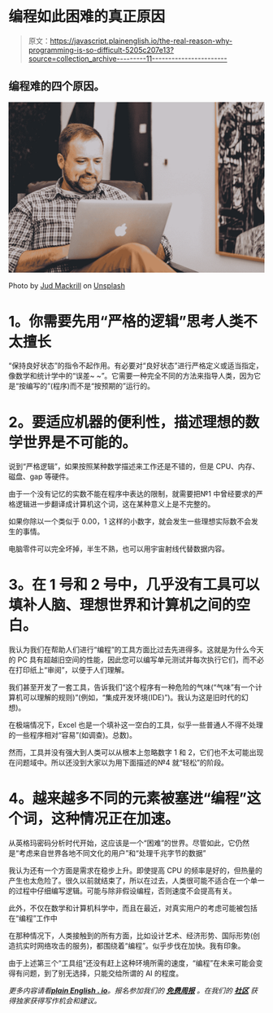 # 编程如此困难的真正原因

> 原文：<https://javascript.plainenglish.io/the-real-reason-why-programming-is-so-difficult-5205c207e13?source=collection_archive---------11----------------------->

## 编程难的四个原因。

![](img/a1c8677845c8a671f01376a4b889d717.png)

Photo by [Jud Mackrill](https://unsplash.com/@judmackrill?utm_source=medium&utm_medium=referral) on [Unsplash](https://unsplash.com?utm_source=medium&utm_medium=referral)

# **1。你需要先用“严格的逻辑”思考人类不太擅长**

“保持良好状态”的指令不起作用。有必要对“良好状态”进行严格定义或适当指定，像数学和统计学中的“误差~ ~”。它需要一种完全不同的方法来指导人类，因为它是“按编写的”(程序)而不是“按预期的”运行的。

# **2。要适应机器的便利性，描述理想的数学世界是不可能的。**

说到“严格逻辑”，如果按照某种数学描述来工作还是不错的，但是 CPU、内存、磁盘、gap 等硬件。

由于一个没有记忆的实数不能在程序中表达的限制，就需要把№1 中曾经要求的严格逻辑进一步翻译成计算机这个词，这在某种意义上是不完整的。

如果你除以一个类似于 0.00，1 这样的小数字，就会发生一些理想实际数不会发生的事情。

电脑零件可以完全坏掉，半生不熟，也可以用宇宙射线代替数据内容。

# **3。在 1 号和 2 号中，几乎没有工具可以填补人脑、理想世界和计算机之间的空白。**

我认为我们在帮助人们进行“编程”的工具方面比过去先进得多。这就是为什么今天的 PC 具有超越旧空间的性能，因此您可以编写单元测试并每次执行它们，而不必在打印纸上“审阅”，以便于人们理解。

我们甚至开发了一套工具，告诉我们“这个程序有一种危险的气味(“气味”有一个计算机可以理解的规则)”(例如，“集成开发环境(IDE)”)。我认为这是旧时代的幻想)。

在极端情况下，Excel 也是一个填补这一空白的工具，似乎一些普通人不得不处理的一些程序相对“容易”(如调查)。总数)。

然而，工具并没有强大到人类可以从根本上忽略数字 1 和 2，它们也不太可能出现在问题域中。所以还没到大家以为用下面描述的№4 就“轻松”的阶段。

# **4。越来越多不同的元素被塞进“编程”这个词，这种情况正在加速。**

从英格玛密码分析时代开始，这应该是一个“困难”的世界。尽管如此，它仍然是“考虑来自世界各地不同文化的用户”和“处理千兆字节的数据”

我认为还有一个方面是需求在稳步上升。即使提高 CPU 的频率是好的，但热量的产生也太危险了。很久以前就结束了，所以在过去，人类很可能不适合在一个单一的过程中仔细编写逻辑。可能与除非假设编程，否则速度不会提高有关。

此外，不仅在数学和计算机科学中，而且在最近，对真实用户的考虑可能被包括在“编程”工作中

在那种情况下，人类接触到的所有方面，比如设计艺术、经济形势、国际形势(创造抗实时网络攻击的服务)，都围绕着“编程”。似乎步伐在加快。我有印象。

由于上述第三个“工具组”还没有赶上这种环境所需的速度，“编程”在未来可能会变得有问题，到了别无选择，只能交给所谓的 AI 的程度。

*更多内容请看*[***plain English . io***](http://plainenglish.io/)*。报名参加我们的* [***免费周报***](http://newsletter.plainenglish.io/) *。在我们的* [***社区***](https://discord.gg/GtDtUAvyhW) *获得独家获得写作机会和建议。*